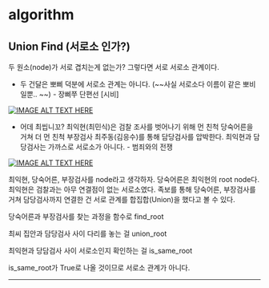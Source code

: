 # algorithm

## Union Find (서로소 인가?)
두 원소(node)가 서로 겹치는게 없는가? 그렇다면 서로 서로소 관계이다.

- 두 건달은 뽀삐 덕분에 서로소 관계는 아니다. (~~사실 서로소다 이름이 같은 뽀비일뿐.. ~~) - 장삐쭈 단편선 [시비]

[![IMAGE ALT TEXT HERE](https://img.youtube.com/vi/13_yNqnlppM/0.jpg)](https://www.youtube.com/watch?v=13_yNqnlppM)



- 어데 최씹니꼬? 최익현(최민식)은 검찰 조사를 벗어나기 위해 먼 친척 당숙어른을 거쳐 더 먼 친척 부장검사 최주동(김응수)를 통해 담당검사를 압박한다. 최익현과 담당검사는 가까스로 서로소가 아니다. - 범죄와의 전쟁

[![IMAGE ALT TEXT HERE](https://img.youtube.com/vi/-niYJCs7QiA/0.jpg)](https://www.youtube.com/watch?v=-niYJCs7QiA)


최익현, 당숙어른, 부장검사를 node라고 생각하자. 당숙어른은 최익현의 root node다. 최익현은 검찰과는 아무 연결점이 없는 서로소였다. 족보를 통해 당숙어른, 부장검사를 거쳐 담당검사까지 연결한 건 서로 관계를 합집합(Union)을 했다고 볼 수 있다.

당숙어른과 부장검사를 찾는 과정을 함수로 find_root

최씨 집안과 담당검사 사이 다리를 놓는 걸 union_root

최익현과 당담검사 사이 서로소인지 확인하는 걸 is_same_root

is_same_root가 True로 나올 것이므로 서로소 관계가 아니다.

---
